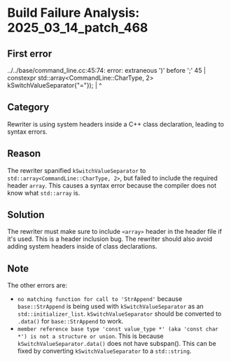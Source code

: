 # Build Failure Analysis: 2025_03_14_patch_468

## First error

../../base/command_line.cc:45:74: error: extraneous ')' before ';'
   45 | constexpr std::array<CommandLine::CharType, 2> kSwitchValueSeparator{"="});
      |                                                                          ^

## Category
Rewriter is using system headers inside a C++ class declaration, leading to syntax errors.

## Reason
The rewriter spanified `kSwitchValueSeparator` to `std::array<CommandLine::CharType, 2>`, but failed to include the required header `array`. This causes a syntax error because the compiler does not know what `std::array` is.

## Solution
The rewriter must make sure to include `<array>` header in the header file if it's used. This is a header inclusion bug. The rewriter should also avoid adding system headers inside of class declarations.

## Note
The other errors are:
*   `no matching function for call to 'StrAppend'` because `base::StrAppend` is being used with `kSwitchValueSeparator` as an `std::initializer_list`. `kSwitchValueSeparator` should be converted to `.data()` for `base::StrAppend` to work.
*   `member reference base type 'const value_type *' (aka 'const char *') is not a structure or union`. This is because `kSwitchValueSeparator.data()` does not have subspan(). This can be fixed by converting `kSwitchValueSeparator` to a `std::string`.